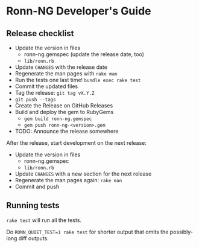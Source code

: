 # Ronn-NG Developer's Guide

## Release checklist

* Update the version in files
  * ronn-ng.gemspec (update the release date, too)
  * `lib/ronn.rb`
* Update `CHANGES` with the release date
* Regenerate the man pages with `rake man`
* Run the tests one last time! `bundle exec rake test`
* Commit the updated files
* Tag the release: `git tag vX.Y.Z`
* `git push --tags`
* Create the Release on GitHub Releases
* Build and deploy the gem to RubyGems
  * `gem build ronn-ng.gemspec`
  * `gem push ronn-ng-<version>.gem`
* TODO: Announce the release somewhere

After the release, start development on the next release:

* Update the version in files
  * ronn-ng.gemspec
  * `lib/ronn.rb`
* Update `CHANGES` with a new section for the next release
* Regenerate the man pages again: `rake man`
* Commit and push

## Running tests

`rake test` will run all the tests.

Do `RONN_QUIET_TEST=1 rake test` for shorter output that omits the possibly-long
diff outputs.